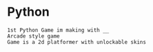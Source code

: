# Python

	1st Python Game im making with __
	Arcade style game 
 	Game is a 2d platformer with unlockable skins
	
